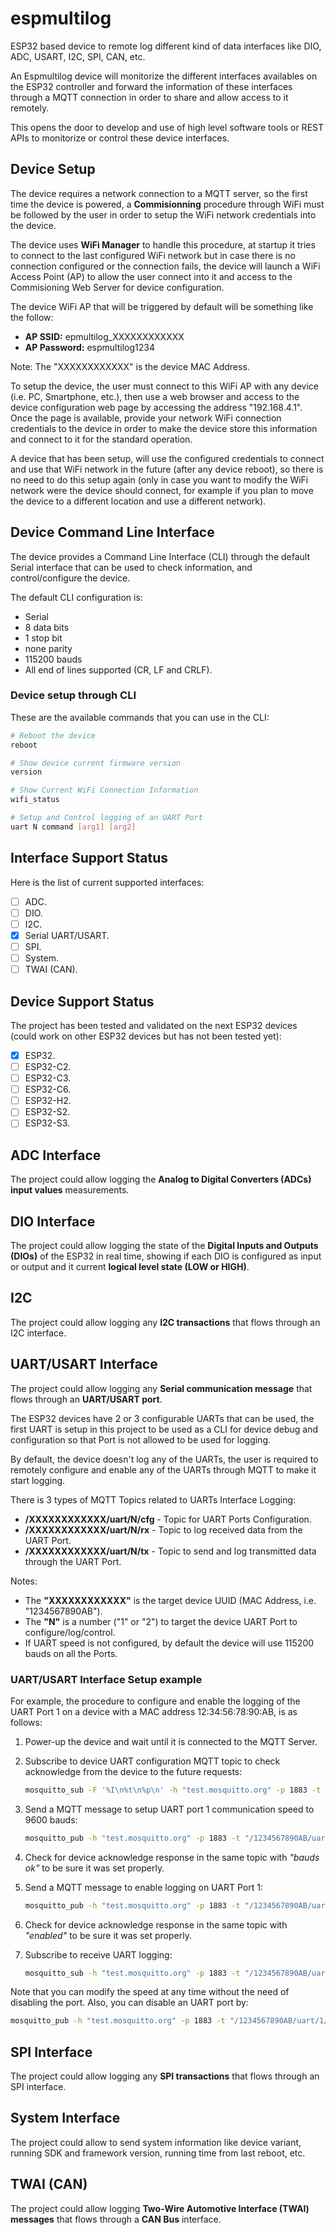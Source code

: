# espmultilog

ESP32 based device to remote log different kind of data interfaces like DIO, ADC, USART, I2C, SPI, CAN, etc.

An Espmultilog device will monitorize the different interfaces availables on the ESP32 controller and forward the information of these interfaces through a MQTT connection in order to share and allow access to it remotely.

This opens the door to develop and use of high level software tools or REST APIs to monitorize or control these device interfaces.

## Device Setup

The device requires a network connection to a MQTT server, so the first time the device is powered, a **Commisionning** procedure through WiFi must be followed by the user in order to setup the WiFi network credentials into the device.

The device uses **WiFi Manager** to handle this procedure, at startup it tries to connect to the last configured WiFi network but in case there is no connection configured or the connection fails, the device will launch a WiFi Access Point (AP) to allow the user connect into it and access to the Commisioning Web Server for device configuration.

The device WiFi AP that will be triggered by default will be something like the follow:

- **AP SSID:** epmultilog_XXXXXXXXXXXX
- **AP Password:** espmultilog1234

Note: The "XXXXXXXXXXXX" is the device MAC Address.

To setup the device, the user must connect to this WiFi AP with any device (i.e. PC, Smartphone, etc.), then use a web browser and access to the device configuration web page by accessing the address "192.168.4.1". Once the page is available, provide your network WiFi connection credentials to the device in order to make the device store this information and connect to it for the standard operation.

A device that has been setup, will use the configured credentials to connect and use that WiFi network in the future (after any device reboot), so there is no need to do this setup again (only in case you want to modify the WiFi network were the device should connect, for example if you plan to move the device to a different location and use a different network).

## Device Command Line Interface

The device provides a Command Line Interface (CLI) through the default Serial interface that can be used to check information, and control/configure the device.

The default CLI configuration is:

- Serial
- 8 data bits
- 1 stop bit
- none parity
- 115200 bauds
- All end of lines supported (CR, LF and CRLF).

### Device setup through CLI

These are the available commands that you can use in the CLI:

```bash
# Reboot the device
reboot

# Show device current firmware version
version

# Show Current WiFi Connection Information
wifi_status

# Setup and Control logging of an UART Port
uart N command [arg1] [arg2]
```

## Interface Support Status

Here is the list of current supported interfaces:

- [ ] ADC.
- [ ] DIO.
- [ ] I2C.
- [x] Serial UART/USART.
- [ ] SPI.
- [ ] System.
- [ ] TWAI (CAN).

## Device Support Status

The project has been tested and validated on the next ESP32 devices (could work on other ESP32 devices but has not been tested yet):

- [x] ESP32.
- [ ] ESP32-C2.
- [ ] ESP32-C3.
- [ ] ESP32-C6.
- [ ] ESP32-H2.
- [ ] ESP32-S2.
- [ ] ESP32-S3.

## ADC Interface

The project could allow logging the **Analog to Digital Converters (ADCs) input values** measurements.

## DIO Interface

The project could allow logging the state of the **Digital Inputs and Outputs (DIOs)** of the ESP32 in real time, showing if each DIO is configured as input or output and it current **logical level state (LOW or HIGH)**.

## I2C

The project could allow logging any **I2C transactions** that flows through an I2C interface.

## UART/USART Interface

The project could allow logging any **Serial communication message** that flows through an **UART/USART port**.

The ESP32 devices have 2 or 3 configurable UARTs that can be used, the first UART is setup in this project to be used as a CLI for device debug and configuration so that Port is not allowed to be used for logging.

By default, the device doesn't log any of the UARTs, the user is required to remotely configure and enable any of the UARTs through MQTT to make it start logging.

There is 3 types of MQTT Topics related to UARTs Interface Logging:

- **/XXXXXXXXXXXX/uart/N/cfg** - Topic for UART Ports Configuration.
- **/XXXXXXXXXXXX/uart/N/rx** - Topic to log received data from the UART Port.
- **/XXXXXXXXXXXX/uart/N/tx** - Topic to send and log transmitted data through the UART Port.

Notes:

- The **"XXXXXXXXXXXX"** is the target device UUID (MAC Address, i.e. "1234567890AB").
- The **"N"** is a number ("1" or "2") to target the device UART Port to configure/log/control.
- If UART speed is not configured, by default the device will use 115200 bauds on all the Ports.

### UART/USART Interface Setup example

For example, the procedure to configure and enable the logging of the UART Port 1 on a device with a MAC address 12:34:56:78:90:AB, is as follows:

1. Power-up the device and wait until it is connected to the MQTT Server.

2. Subscribe to device UART configuration MQTT topic to check acknowledge from the device to the future requests:

    ```bash
    mosquitto_sub -F '%I\n%t\n%p\n' -h "test.mosquitto.org" -p 1883 -t "/1234567890AB/uart/#"
    ```

3. Send a MQTT message to setup UART port 1 communication speed to 9600 bauds:

    ```bash
    mosquitto_pub -h "test.mosquitto.org" -p 1883 -t "/1234567890AB/uart/1/cfg" -m "bauds 9600"
    ```

4. Check for device acknowledge response in the same topic with *"bauds ok"* to be sure it was set properly.

5. Send a MQTT message to enable logging on UART Port 1:

    ```bash
    mosquitto_pub -h "test.mosquitto.org" -p 1883 -t "/1234567890AB/uart/1/cfg" -m "enable"
    ```

6. Check for device acknowledge response in the same topic with *"enabled"* to be sure it was set properly.

7. Subscribe to receive UART logging:

    ```bash
    mosquitto_sub -h "test.mosquitto.org" -p 1883 -t "/1234567890AB/uart/1/rx"
    ```

Note that you can modify the speed at any time without the need of disabling the port. Also, you can disable an UART port by:

```bash
mosquitto_pub -h "test.mosquitto.org" -p 1883 -t "/1234567890AB/uart/1/cfg" -m "disable"
```

## SPI Interface

The project could allow logging any **SPI transactions** that flows through an SPI interface.

## System Interface

The project could allow to send system information like device variant, running SDK and framework version, running time from last reboot, etc.

## TWAI (CAN)

The project could allow logging **Two-Wire Automotive Interface (TWAI) messages** that flows through a **CAN Bus** interface.
